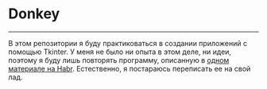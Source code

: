 # Donkey

___

В этом репозитории я буду практиковаться в создании приложений с помощью Tkinter. 
У меня не было ни опыта в этом деле, ни идеи, поэтому я буду лишь повторять программу, 
описанную в [одном материале на Habr](https://habr.com/ru/articles/831198/). Естественно,
 я постараюсь переписать ее на свой лад.
